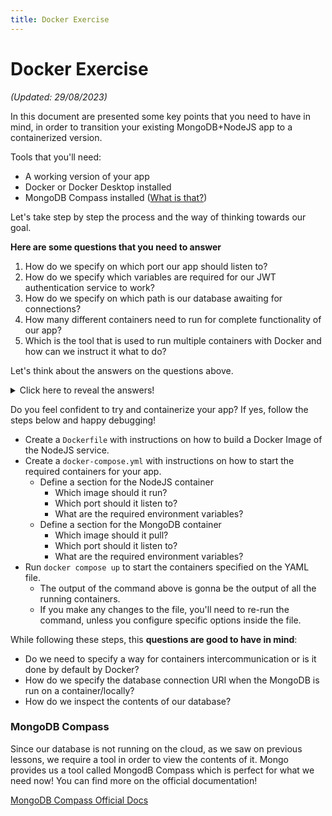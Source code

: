```yaml
---
title: Docker Exercise
---
```


# Docker Exercise

_(Updated: 29/08/2023)_

In this document are presented some key points that you need to have in mind, in order to transition your existing MongoDB+NodeJS app to a containerized version.

Tools that you'll need:
  - A working version of your app
  - Docker or Docker Desktop installed
  - MongoDB Compass installed ([What is that?](#mongodb-compass))

Let's take step by step the process and the way of thinking towards our goal.

**Here are some questions that you need to answer**

  1. How do we specify on which port our app should listen to?
  2. How do we specify which variables are required for our JWT authentication service to work?
  3. How do we specify on which path is our database awaiting for connections?
  4. How many different containers need to run for complete functionality of our app?
  5. Which is the tool that is used to run multiple containers with Docker and how can we instruct it what to do?

Let's think about the answers on the questions above.

<details>
  <summary>Click here to reveal the answers!</summary>
  <ol>
    <li>By setting the <strong>PORT</strong> environment variable.</li>
    <li>By setting the <strong>ACCESS/REFRESH_TOKEN_SECRET</strong> variables.</li>
    <li>By setting the <strong>DATABASE_URI</strong> variable.</li>
    <li>2. One for the <strong>NodeJS</strong> app and one for the <strong>MongoDB</strong></li>
    <li><strong>Docker Compose</strong> and it gets the instructions from a <strong>docker-compose.yml</strong> file.</li>
  </ol>
</details>

Do you feel confident to try and containerize your app? If yes, follow the steps below and happy debugging!

- Create a `Dockerfile` with instructions on how to build a Docker Image of the NodeJS service.
- Create a `docker-compose.yml` with instructions on how to start the required containers for your app.
  - Define a section for the NodeJS container
    - Which image should it run?
    - Which port should it listen to?
    - What are the required environment variables?
  - Define a section for the MongoDB container
    - Which image should it pull?
    - Which port should it listen to?
    - What are the required environment variables?
- Run `docker compose up` to start the containers specified on the YAML file.
  - The output of the command above is gonna be the output of all the running containers.
  - If you make any changes to the file, you'll need to re-run the command, unless you configure specific options inside the file.

While following these steps, this **questions are good to have in mind**:

- Do we need to specify a way for containers intercommunication or is it done by default by Docker?
- How do we specify the database connection URI when the MongoDB is run on a container/locally?
- How do we inspect the contents of our database?


### MongoDB Compass

Since our database is not running on the cloud, as we saw on previous lessons, we require a tool in order to view the contents of it. Mongo provides us a tool called MongodB Compass which is perfect for what we need now! You can find more on the official documentation!

[MongoDB Compass Official Docs](https://www.mongodb.com/docs/compass/current/)
